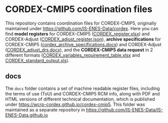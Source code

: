 CORDEX-CMIP5 coordination files
======

This repository contains coordination files for CORDEX-CMIP5, originally maintained under https://github.com/IS-ENES-Data/cordex. Here you can find **model registers** for CORDEX-CMIP5 ([CORDEX_register.xlsx](./CORDEX_register.xlsx)) and CORDEX-Adjust ([CORDEX_adjust_register.json](./CORDEX_adjust_register.json)), **archive specifications** for CORDEX-CMIP5 ([cordex_archive_specifications.docx](./cordex_archive_specifications.docx)) and CORDEX-Adjust ([CORDEX_adjust_drs.docx](./CORDEX_adjust_drs.docx)), and the **CORDEX-CMIP5 data request** in 2 different formats ([CORDEX_variables_requirement_table.xlsx](./CORDEX_variables_requirement_table.xlsx) and [CORDEX_standard_output.xls](./CORDEX_standard_output.xls)).

docs
----

The `docs` folder contains a set of machine readable register files, including the terms of use (ToU) and CORDEX-CMIP5 RCM info, along with PDF and HTML versions of different technical documentation, which is published under https://wcrp-cordex.github.io/cordex-cmip5. This folder was maintained as a separate repository in https://github.com/IS-ENES-Data/IS-ENES-Data.github.io 

